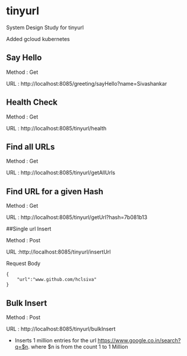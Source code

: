 # tinyurl
System Design Study for tinyurl

Added gcloud kubernetes

## Say Hello

Method : Get

URL : http://localhost:8085/greeting/sayHello?name=Sivashankar

## Health Check

Method : Get

URL : http://localhost:8085/tinyurl/health

## Find all URLs

Method : Get

URL : http://localhost:8085/tinyurl/getAllUrls

## Find URL for a given Hash

Method : Get

URL : http://localhost:8085/tinyurl/getUrl?hash=7b081b13


##Single url Insert

Method : Post

URL :http://localhost:8085/tinyurl/insertUrl

Request Body

    { 
        "url":"www.github.com/hclsiva" 
    }

## Bulk Insert

Method : Post

URL : http://localhost:8085/tinyurl/bulkInsert

- Inserts 1 million entries for the url https://www.google.co.in/search?q=$n. where $n is from the count 1 to 1 Million
